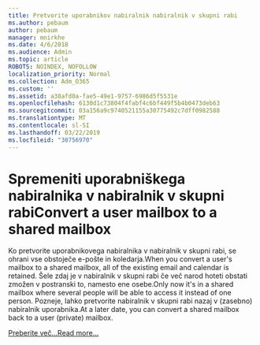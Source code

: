 ```yaml
---
title: Pretvorite uporabnikov nabiralnik nabiralnik v skupni rabi
ms.author: pebaum
author: pebaum
manager: mnirkhe
ms.date: 4/6/2018
ms.audience: Admin
ms.topic: article
ROBOTS: NOINDEX, NOFOLLOW
localization_priority: Normal
ms.collection: Adm_O365
ms.custom: ''
ms.assetid: a38afd0a-fae5-49e1-9757-6986d5f5531e
ms.openlocfilehash: 6130d1c73804f4fabf4c6bf449f5b4b0473deb63
ms.sourcegitcommit: 03a156a9c9740521155a30775492c7dff0982588
ms.translationtype: MT
ms.contentlocale: sl-SI
ms.lasthandoff: 03/22/2019
ms.locfileid: "30756970"
---
```

# <a name="convert-a-user-mailbox-to-a-shared-mailbox"></a><span data-ttu-id="186e6-102">Spremeniti uporabniškega nabiralnika v nabiralnik v skupni rabi</span><span class="sxs-lookup"><span data-stu-id="186e6-102">Convert a user mailbox to a shared mailbox</span></span>

<span data-ttu-id="186e6-103">Ko pretvorite uporabnikovega nabiralnika v nabiralnik v skupni rabi, se ohrani vse obstoječe e-pošte in koledarja.</span><span class="sxs-lookup"><span data-stu-id="186e6-103">When you convert a user's mailbox to a shared mailbox, all of the existing email and calendar is retained.</span></span> <span data-ttu-id="186e6-104">Šele zdaj je v nabiralnik v skupni rabi če več narod hoteti obstati zmožen v postranski to, namesto ene osebe.</span><span class="sxs-lookup"><span data-stu-id="186e6-104">Only now it's in a shared mailbox where several people will be able to access it instead of one person.</span></span> <span data-ttu-id="186e6-105">Pozneje, lahko pretvorite nabiralnik v skupni rabi nazaj v (zasebno) nabiralnik uporabnika.</span><span class="sxs-lookup"><span data-stu-id="186e6-105">At a later date, you can convert a shared mailbox back to a user (private) mailbox.</span></span>
  
[<span data-ttu-id="186e6-106">Preberite več...</span><span class="sxs-lookup"><span data-stu-id="186e6-106">Read more...</span></span>](https://support.office.com/article/2e122487-e1f5-4f26-ba41-5689249d93ba)
  

